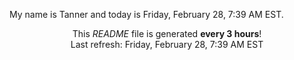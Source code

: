 My name is Tanner and today is Friday, February 28, 7:39 AM EST.

<p align="center">This <i>README</i> file is generated <b>every 3 hours</b>!</br>Last refresh: Friday, February 28, 7:39 AM EST<br /></p>
